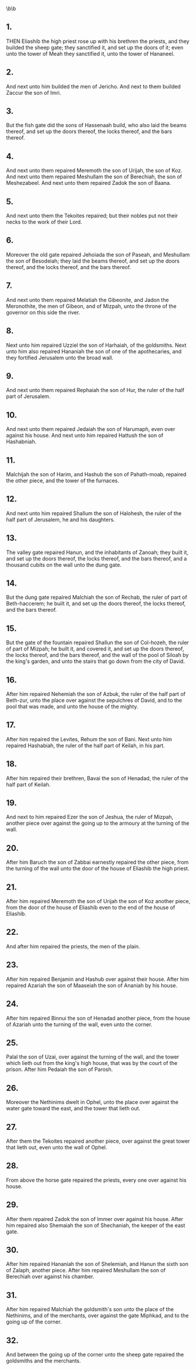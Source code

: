 \b\b
## 1.
THEN Eliashib the high priest rose up with his brethren the priests, and they builded the sheep gate; they sanctified it, and set up the doors of it; even unto the tower of Meah they sanctified it, unto the tower of Hananeel.
## 2.
And next unto him builded the men of Jericho.  And next to them builded Zaccur the son of Imri.
## 3.
But the fish gate did the sons of Hassenaah build, who also laid the beams thereof, and set up the doors thereof, the locks thereof, and the bars thereof.
## 4.
And next unto them repaired Meremoth the son of Urijah, the son of Koz.  And next unto them repaired Meshullam the son of Berechiah, the son of Meshezabeel.  And next unto them repaired Zadok the son of Baana.
## 5.
And next unto them the Tekoites repaired; but their nobles put not their necks to the work of their Lord.
## 6.
Moreover the old gate repaired Jehoiada the son of Paseah, and Meshullam the son of Besodeiah; they laid the beams thereof, and set up the doors thereof, and the locks thereof, and the bars thereof.
## 7.
And next unto them repaired Melatiah the Gibeonite, and Jadon the Meronothite, the men of Gibeon, and of Mizpah, unto the throne of the governor on this side the river.
## 8.
Next unto him repaired Uzziel the son of Harhaiah, of the goldsmiths.  Next unto him also repaired Hananiah the son of one of the apothecaries, and they fortified Jerusalem unto the broad wall.
## 9.
And next unto them repaired Rephaiah the son of Hur, the ruler of the half part of Jerusalem.
## 10.
And next unto them repaired Jedaiah the son of Harumaph, even over against his house.  And next unto him repaired Hattush the son of Hashabniah.
## 11.
Malchijah the son of Harim, and Hashub the son of Pahath-moab, repaired the other piece, and the tower of the furnaces.
## 12.
And next unto him repaired Shallum the son of Halohesh, the ruler of the half part of Jerusalem, he and his daughters.
## 13.
The valley gate repaired Hanun, and the inhabitants of Zanoah; they built it, and set up the doors thereof, the locks thereof, and the bars thereof, and a thousand cubits on the wall unto the dung gate.
## 14.
But the dung gate repaired Malchiah the son of Rechab, the ruler of part of Beth-haccerem; he built it, and set up the doors thereof, the locks thereof, and the bars thereof.
## 15.
But the gate of the fountain repaired Shallun the son of Col-hozeh, the ruler of part of Mizpah; he built it, and covered it, and set up the doors thereof, the locks thereof, and the bars thereof, and the wall of the pool of Siloah by the king's garden, and unto the stairs that go down from the city of David.
## 16.
After him repaired Nehemiah the son of Azbuk, the ruler of the half part of Beth-zur, unto the place over against the sepulchres of David, and to the pool that was made, and unto the house of the mighty.
## 17.
After him repaired the Levites, Rehum the son of Bani.  Next unto him repaired Hashabiah, the ruler of the half part of Keilah, in his part.
## 18.
After him repaired their brethren, Bavai the son of Henadad, the ruler of the half part of Keilah.
## 19.
And next to him repaired Ezer the son of Jeshua, the ruler of Mizpah, another piece over against the going up to the armoury at the turning of the wall.
## 20.
After him Baruch the son of Zabbai earnestly repaired the other piece, from the turning of the wall unto the door of the house of Eliashib the high priest.
## 21.
After him repaired Meremoth the son of Urijah the son of Koz another piece, from the door of the house of Eliashib even to the end of the house of Eliashib.
## 22.
And after him repaired the priests, the men of the plain.
## 23.
After him repaired Benjamin and Hashub over against their house.  After him repaired Azariah the son of Maaseiah the son of Ananiah by his house.
## 24.
After him repaired Binnui the son of Henadad another piece, from the house of Azariah unto the turning of the wall, even unto the corner.
## 25.
Palal the son of Uzai, over against the turning of the wall, and the tower which lieth out from the king's high house, that was by the court of the prison.  After him Pedaiah the son of Parosh.
## 26.
Moreover the Nethinims dwelt in Ophel, unto the place over against the water gate toward the east, and the tower that lieth out.
## 27.
After them the Tekoites repaired another piece, over against the great tower that lieth out, even unto the wall of Ophel.
## 28.
From above the horse gate repaired the priests, every one over against his house.
## 29.
After them repaired Zadok the son of Immer over against his house.  After him repaired also Shemaiah the son of Shechaniah, the keeper of the east gate.
## 30.
After him repaired Hananiah the son of Shelemiah, and Hanun the sixth son of Zalaph, another piece.  After him repaired Meshullam the son of Berechiah over against his chamber.
## 31.
After him repaired Malchiah the goldsmith's son unto the place of the Nethinims, and of the merchants, over against the gate Miphkad, and to the going up of the corner.
## 32.
And between the going up of the corner unto the sheep gate repaired the goldsmiths and the merchants.
